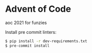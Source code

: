 # Advent of Code

aoc 2021 for funzies


Install pre commit linters:

```bash
$ pip install -r dev-requirements.txt
$ pre-commit install
```
